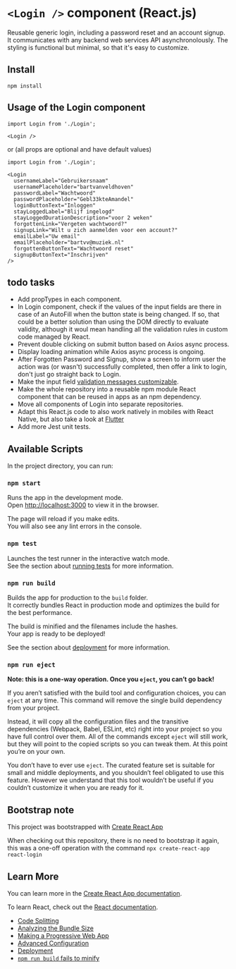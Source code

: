 # `<Login />` component (React.js)
Reusable generic login, including a password reset and an account signup. It communicates with any backend web services API asynchronolously. The styling is functional but minimal, so that it's easy to customize.

## Install
```
npm install
```

## Usage of the Login component
```
import Login from './Login';

<Login />
```

or (all props are optional and have default values)

```
import Login from './Login';

<Login
  usernameLabel="Gebruikersnaam"
  usernamePlaceholder="bartvanveldhoven"
  passwordLabel="Wachtwoord"
  passwordPlaceholder="Gebl33kteAmandel"
  loginButtonText="Inloggen"
  stayLoggedLabel="Blijf ingelogd"
  stayLoggedDurationDescription="voor 2 weken"
  forgottenLink="Vergeten wachtwoord?"
  signupLink="Wilt u zich aanmelden voor een account?"
  emailLabel="Uw email"
  emailPlaceholder="bartvv@muziek.nl"
  forgottenButtonText="Wachtwoord reset"
  signupButtonText="Inschrijven"
/>
```

## todo tasks

- Add propTypes in each component.
- In Login component, check if the values of the input fields are there in case of an AutoFill when the button state is being changed. If so, that could be a better solution than using the DOM directly to evaluate validity, although it woul mean handling all the validation rules in custom code managed by React.
- Prevent double clicking on submit button based on Axios async process.
- Display loading animation while Axios async process is ongoing.
- After Forgotten Password and Signup, show a screen to inform user the action was (or wasn't) successfully completed, then offer a link to login, don't just go straight back to Login.
- Make the input field [validation messages customizable](https://developer.mozilla.org/en-US/docs/Learn/HTML/Forms/Form_validation).
- Make the whole repository into a reusable npm module React component that can be reused in apps as an npm dependency.
- Move all components of Login into separate repositories.
- Adapt this React.js code to also work natively in mobiles with React Native, but also take a look at [Flutter](https://flutter.dev/docs/get-started/flutter-for/react-native-devs)
- Add more Jest unit tests.

## Available Scripts

In the project directory, you can run:

### `npm start`

Runs the app in the development mode.<br>
Open [http://localhost:3000](http://localhost:3000) to view it in the browser.

The page will reload if you make edits.<br>
You will also see any lint errors in the console.

### `npm test`

Launches the test runner in the interactive watch mode.<br>
See the section about [running tests](https://facebook.github.io/create-react-app/docs/running-tests) for more information.

### `npm run build`

Builds the app for production to the `build` folder.<br>
It correctly bundles React in production mode and optimizes the build for the best performance.

The build is minified and the filenames include the hashes.<br>
Your app is ready to be deployed!

See the section about [deployment](https://facebook.github.io/create-react-app/docs/deployment) for more information.

### `npm run eject`

**Note: this is a one-way operation. Once you `eject`, you can’t go back!**

If you aren’t satisfied with the build tool and configuration choices, you can `eject` at any time. This command will remove the single build dependency from your project.

Instead, it will copy all the configuration files and the transitive dependencies (Webpack, Babel, ESLint, etc) right into your project so you have full control over them. All of the commands except `eject` will still work, but they will point to the copied scripts so you can tweak them. At this point you’re on your own.

You don’t have to ever use `eject`. The curated feature set is suitable for small and middle deployments, and you shouldn’t feel obligated to use this feature. However we understand that this tool wouldn’t be useful if you couldn’t customize it when you are ready for it.

## Bootstrap note

This project was bootstrapped with [Create React App](https://github.com/facebook/create-react-app)

When checking out this repository, there is no need to bootstrap it again, this was a one-off operation with the command `npx create-react-app react-login`

## Learn More

You can learn more in the [Create React App documentation](https://facebook.github.io/create-react-app/docs/getting-started).

To learn React, check out the [React documentation](https://reactjs.org/).

- [Code Splitting](https://facebook.github.io/create-react-app/docs/code-splitting)
- [Analyzing the Bundle Size](https://facebook.github.io/create-react-app/docs/analyzing-the-bundle-size)
- [Making a Progressive Web App](https://facebook.github.io/create-react-app/docs/making-a-progressive-web-app)
- [Advanced Configuration](https://facebook.github.io/create-react-app/docs/advanced-configuration)
- [Deployment](https://facebook.github.io/create-react-app/docs/deployment)
- [`npm run build` fails to minify](https://facebook.github.io/create-react-app/docs/troubleshooting#npm-run-build-fails-to-minify)
